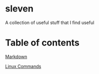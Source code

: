 # sleven
A collection of useful stuff that I find useful

# Table of contents 

[Markdown](https://github.com/adam-p/markdown-here/wiki/Markdown-Cheatsheet)

[Linux Commands](./linux.md)

